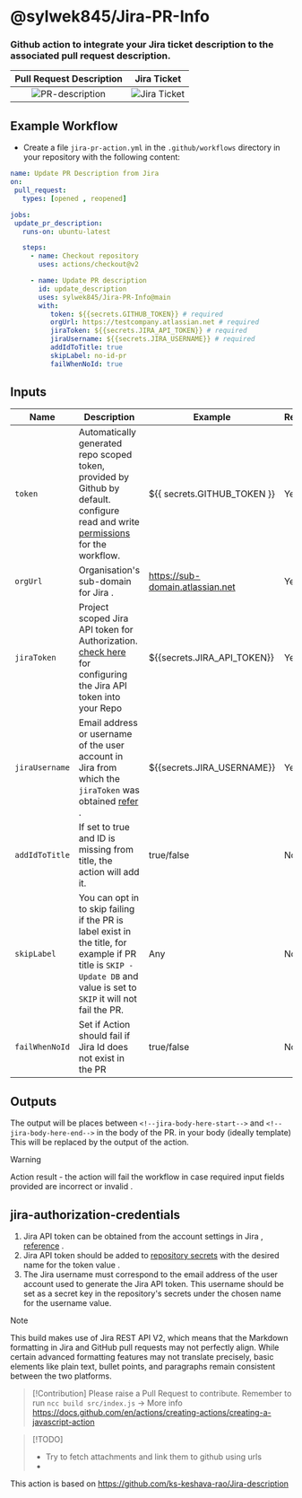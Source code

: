 # @sylwek845/Jira-PR-Info

### Github action to integrate your Jira ticket description to the associated pull request description.

|       Pull Request Description        |           Jira Ticket           |
|:-------------------------------------:|:-------------------------------:|
| ![PR-description](PR-description.png) | ![Jira Ticket](Jira-Ticket.png) |

## Example Workflow 
- Create a file `jira-pr-action.yml` in the `.github/workflows` directory in your repository with the following content:
  
```yaml
name: Update PR Description from Jira 
on:
 pull_request:
   types: [opened , reopened]

jobs:
 update_pr_description:
   runs-on: ubuntu-latest

   steps:
     - name: Checkout repository
       uses: actions/checkout@v2

     - name: Update PR description 
       id: update_description
       uses: sylwek845/Jira-PR-Info@main
       with:
          token: ${{secrets.GITHUB_TOKEN}} # required
          orgUrl: https://testcompany.atlassian.net # required
          jiraToken: ${{secrets.JIRA_API_TOKEN}} # required
          jiraUsername: ${{secrets.JIRA_USERNAME}} # required
          addIdToTitle: true
          skipLabel: no-id-pr
          failWhenNoId: true
```
## Inputs

| Name           | Description                                                                                                                                                                                                                                                                                          | Example                          | Required |
|----------------|------------------------------------------------------------------------------------------------------------------------------------------------------------------------------------------------------------------------------------------------------------------------------------------------------|----------------------------------|----------|
| `token`        | Automatically generated repo scoped token, provided by Github by default. configure read and write [permissions](https://github.blog/changelog/2021-04-20-github-actions-control-permissions-for-github_token/#setting-the-default-permissions-for-the-organization-or-repository) for the workflow. | ${{ secrets.GITHUB_TOKEN }}      | Yes      |
| `orgUrl`       | Organisation's sub-domain for Jira .                                                                                                                                                                                                                                                                 | https://sub-domain.atlassian.net | Yes      |
| `jiraToken`    | Project scoped Jira API token for Authorization. [check here](#jira-authorization-credentials) for configuring the Jira API token into your Repo                                                                                                                                                     | ${{secrets.JIRA_API_TOKEN}}      | Yes      |
| `jiraUsername` | Email address or  username of the user account in Jira from which the `jiraToken` was obtained  [refer](#jira-authorization-credentials) .                                                                                                                                                           | ${{secrets.JIRA_USERNAME}}       | Yes      |
| `addIdToTitle` | If set to true and ID is missing from title, the action will add it.                                                                                                                                                                                                                                 | true/false                       | No       |
| `skipLabel`    | You can opt in to skip failing if the PR is label exist in the title, for example if PR title is `SKIP - Update DB` and value is set to `SKIP` it will not fail the PR.                                                                                                                              | Any                              | No       |
| `failWhenNoId` | Set if Action should fail if Jira Id does not exist in the PR                                                                                                                                                                                                                                        | true/false                       | No       |

## Outputs

The output will be places between `<!--jira-body-here-start-->` and `<!--jira-body-here-end-->` in the body of the PR.
in your body (ideally template)
This will be replaced by the output of the action.

> [!WARNING]  
>Action result - the action will fail the workflow in case required input fields provided are incorrect or invalid .

## jira-authorization-credentials 
1. Jira API token can be obtained from the account settings in Jira , [reference](https://support.atlassian.com/atlassian-account/docs/manage-api-tokens-for-your-atlassian-account/) .
2.  Jira API token should be added to [repository secrets](https://docs.github.com/en/actions/security-guides/using-secrets-in-github-actions#creating-secrets-for-a-repository) with the desired name for the token value .
3.  The Jira username must correspond to the email address of the user account used to generate the Jira API token. This username should be set as a secret key in the repository's secrets under the chosen name for the username value.

> [!NOTE]
> This build makes use of Jira REST API V2, which means that the Markdown formatting in Jira and GitHub pull requests may not perfectly align. While certain advanced formatting features may not translate precisely, basic elements like plain text, bullet points, and paragraphs remain consistent between the two platforms.

> [!Contribution]
> Please raise a Pull Request to contribute. 
> Remember to run `ncc build src/index.js` -> More info https://docs.github.com/en/actions/creating-actions/creating-a-javascript-action

> [!TODO]
> * Try to fetch attachments and link them to github using urls
> *

This action is based on https://github.com/ks-keshava-rao/Jira-description









